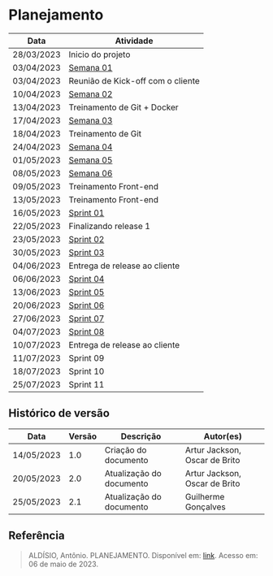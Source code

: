 # Planejamento

| Data | Atividade |
| -- | --|
| 28/03/2023 | Inicio do projeto |
| 03/04/2023 | [Semana 01](Relatórios/semana1.md) |
| 03/04/2023 | Reunião de Kick-off com o cliente |
| 10/04/2023 | [Semana 02](Relatórios/semana2.md) |
| 13/04/2023 | Treinamento de Git + Docker|
| 17/04/2023 | [Semana 03](Relatórios/semana3.md) |
| 18/04/2023 | Treinamento de Git|
| 24/04/2023 | [Semana 04](Relatórios/semana4.md) |
| 01/05/2023 | [Semana 05](Relatórios/semana5.md) |
| 08/05/2023 | [Semana 06](Relatórios/semana6.md) |
| 09/05/2023 | Treinamento Front-end|
| 13/05/2023 | Treinamento Front-end|
| 16/05/2023 | [Sprint 01](Relatórios/sprint1.md) |
| 22/05/2023 | Finalizando release 1 |
| 23/05/2023 | [Sprint 02](Relatórios/sprint2.md) |
| 30/05/2023 | [Sprint 03](Relatórios/sprint3.md) |
| 04/06/2023 | Entrega de release ao cliente |
| 06/06/2023 | [Sprint 04](Relatórios/sprint4.md) |
| 13/06/2023 | [Sprint 05](Relatórios/sprint5.md) |
| 20/06/2023 | [Sprint 06](Relatórios/sprint6.md) |
| 27/06/2023 | [Sprint 07](Relatórios/sprint7.md) |
| 04/07/2023 | [Sprint 08](Relatórios/sprint8.md) |
| 10/07/2023 | Entrega de release ao cliente |
| 11/07/2023 | Sprint 09 |
| 18/07/2023 | Sprint 10 |
| 25/07/2023 | Sprint 11 |


## Histórico de versão

| Data | Versão | Descrição | Autor(es) |
| ---- | ------ | --------- | --------- |
| 14/05/2023 | 1.0 | Criação do documento | Artur Jackson, Oscar de Brito |
| 20/05/2023 | 2.0 | Atualização do documento | Artur Jackson, Oscar de Brito |
| 25/05/2023 | 2.1 | Atualização do documento | Guilherme Gonçalves |

## Referência
> ALDÍSIO, Antônio. PLANEJAMENTO. Disponível em: [link](https://fga-eps-mds.github.io/2022-2-CAPJu-Doc/#/pages/planning). Acesso em: 06 de maio de 2023.